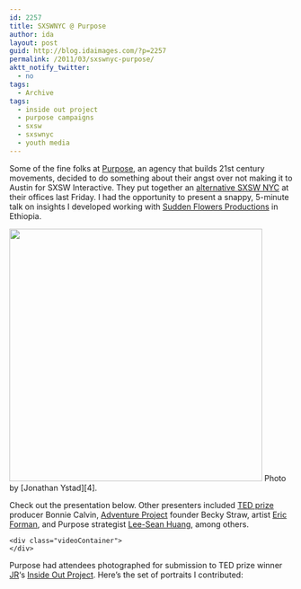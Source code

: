 ```yaml
---
id: 2257
title: SXSWNYC @ Purpose
author: ida
layout: post
guid: http://blog.idaimages.com/?p=2257
permalink: /2011/03/sxswnyc-purpose/
aktt_notify_twitter:
  - no
tags:
  - Archive
tags:
  - inside out project
  - purpose campaigns
  - sxsw
  - sxswnyc
  - youth media
---
```

Some of the fine folks at [Purpose][1], an agency that builds 21st century movements, decided to do something about their angst over not making it to Austin for SXSW Interactive. They put together an [alternative SXSW NYC][2] at their offices last Friday. I had the opportunity to present a snappy, 5-minute talk on insights I developed working with [Sudden Flowers Productions][3] in Ethiopia. 

<img src="{{ site.baseurl }}/images//2011/03/IdaPresents-JonathanYstad-.png" alt="" title="IdaPresents-JonathanYstad" width="450" />  
Photo by [Jonathan Ystad][4].

Check out the presentation below. Other presenters included [TED prize][5] producer Bonnie Calvin, [Adventure Project][6] founder Becky Straw, artist [Eric Forman][7], and Purpose strategist [Lee-Sean Huang][8], among others.  

<!--more-->

<div class="full-image">
  <div style="width:596px" id="__ss_7285188">
    <strong style="display:block;margin:12px 0 4px"></strong>
    
    <div class="videoContainer">
    </div>
  </div>
</div>

Purpose had attendees photographed for submission to TED prize winner [JR][9]&#8216;s [Inside Out Project][10]. Here&#8217;s the set of portraits I contributed:

<div class="full-image">
  <set_id="72157626147674815">
</div>

 [1]: http://www.purpose.com/
 [2]: http://sxswnyc.eventbrite.com/
 [3]: http://www.suddenflowers.org/
 [4]: http://www.geminijono.com/geminijono/Home.html
 [5]: http://www.tedprize.org/
 [6]: http://theadventureproject.org/
 [7]: http://www.ericforman.com/menu.html
 [8]: http://leesean.net/
 [9]: http://www.jr-art.net/
 [10]: http://www.insideoutproject.net/